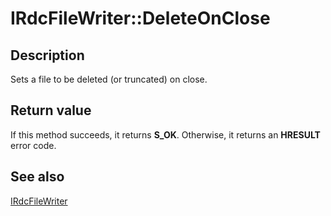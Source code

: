 # IRdcFileWriter::DeleteOnClose

## Description

Sets a file to be deleted (or truncated) on close.

## Return value

If this method succeeds, it returns **S_OK**. Otherwise, it returns an **HRESULT** error code.

## See also

[IRdcFileWriter](https://learn.microsoft.com/previous-versions/windows/desktop/api/msrdc/nn-msrdc-irdcfilewriter)